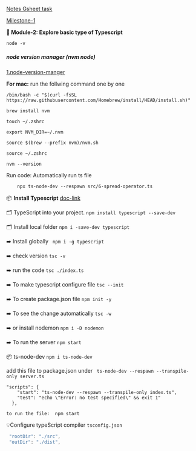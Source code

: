 [Notes Gsheet task](https://docs.google.com/spreadsheets/d/1MBXwR8tweXomw-iDjiiWFAZovhVCEC7w_asXQzT0pYE/edit#gid=0)

[Milestone-1](https://github.com/bappasahabapi/Next-Level-web-2.0/tree/main/Milestone-1)



**📔 Module-2: Explore basic type of Typescript**

    node -v

#####  node version manager (nvm node)
[1.node-version-manger](https://www.freecodecamp.org/news/nvm-for-windows-how-to-download-and-install-node-version-manager-in-windows-10/)

**For mac:** run the follwing command one by one
    
    /bin/bash -c "$(curl -fsSL https://raw.githubusercontent.com/Homebrew/install/HEAD/install.sh)"

    brew install nvm

    touch ~/.zshrc
    
    export NVM_DIR=~/.nvm

    source $(brew --prefix nvm)/nvm.sh
    
    source ~/.zshrc

    nvm --version

Run code: Automatically run ts file

        npx ts-node-dev --respawn src/6-spread-operator.ts

📦 **Install Typescript**
[doc-link](https://www.typescriptlang.org/download)

🗂️ TypeScript into your project. `npm install typescript --save-dev`

🗂️ Install local folder `npm i -save-dev typescript`

➡️ Install globally ` npm i -g typescript`

➡️ check version `tsc -v`

➡️ run the code `tsc ./index.ts`

➡️ To make typescript configure file ` tsc --init `

➡️ To create package.json file `npm init -y`

➡️ To see the change automatically `tsc -w`

➡️ or install nodemon `npm i -D nodemon`

➡️ To run the server `npm start`

📦 ts-node-dev `npm i ts-node-dev`

    
add this file to package.json under ` ts-node-dev --respawn --transpile-only server.ts`

    "scripts": {
        "start": "ts-node-dev --respawn --transpile-only index.ts",
        "test": "echo \"Error: no test specified\" && exit 1"
      },

    to run the file:  npm start

💡Configure typeScript compiler `tsconfig.json`

```typescript
 "rootDir": "./src",     
 "outDir": "./dist",    
```

 
